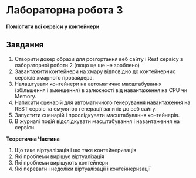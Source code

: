 # Лабораторна робота 3
**Помістити всі сервіси у контейнери**
## Завдання
1. Створити докер образи для розгортання веб сайту і Rest сервісу з лабораторної роботи 2 (якщо це ще не зроблено)
2. Завантажити контейнери на хмару відповідно до контейнерних сервісів хмарного провайдера.
3. Налаштувати контейнери на автоматичне масштабування (збільшення і зменшення) в залежності від навантаження на CPU чи Memory.
4. Написати сценарій для автоматичного генерування навантаження на REST сервіс та емулятор генерації запитів до веб сайту.
5. Запустити сценарій і прослідкувати масштабування контейнерів.
6. В журналі подій відслідкувати масштабування і навантаження на сервіси.

**Теоретична Частина**

1. Що таке віртуалізація і що таке контейнеризація
2. Які проблеми вирішує віртуалізація
3. Які проблеми вирішують контейнери
4. Які переваги і недоліки віртуалізації і контейнеризації